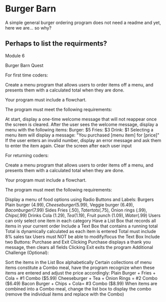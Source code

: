 # Burger Barn
A simple general burger ordering program
does not need a readme
and yet, here we are... so why?

## Perhaps to list the requirments?

Module 6

Burger Barn Quest

 

For first time coders:

Create a menu program that allows users to order items off a menu, and presents them with a calculated total when they are done.

Your program must include a flowchart.

The program must meet the following requirements:

At start, display a one-time welcome message that will not reappear once the screen is cleared.
After the user sees the welcome message, display a menu with the following items:
Burger: $5
Fries: $3
Drink: $1
Selecting a menu item will display a message:
"You purchased [menu item] for [price]"
If the user enters an invalid number, display an error message and ask them to enter the item again.
Clear the screen after each user input
 

For returning coders:

Create a menu program that allows users to order items off a menu, and presents them with a calculated total when they are done.

Your program must include a flowchart.

The program must meet the following requirements:

Display a menu of food options using Radio Buttons and Labels:
Burgers
Plain burger ($4.99), Cheeseburger ($5.99), Veggie burger ($6.49), Bacon burger ($7.99)
Sides
Fries ($.50), Tater tots ($.75), Onion rings ($.99), Chips ($.99)
Drinks
Cola ($1.29), Tea ($1.19), Fruit punch ($1.09), Water ($.99)
Users can only select one item in each category
Have a List Box that records all items in your current order
Include a Text Box that contains a running total
Total is dynamically calculated as each item is entered
Total must include 8% sales tax
Users must NOT be able to modify/focus the Text Box
Include two Buttons: Purchase and Exit
Clicking Purchase displays a thank you message, then clears all fields
Clicking Exit exits the program
Additional Challenge (Optional):

Sort the items in the List Box alphabetically
Certain collections of menu items constitute a Combo meal, have the program recognize when these items are entered and adjust the price accordingly:
Plain Burger + Fries + Cola = #1 Combo ($5.99)
Cheeseburger + Tea + Onion Rings = #2 Combo ($6.49)
Bacon Burger + Chips + Cola= #3 Combo ($8.99)
When items are combined into a Combo meal, change the list box to display the combo (remove the individual items and replace with the Combo)
